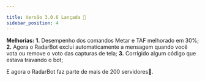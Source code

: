 ```yaml
---

title: Versão 3.0.6 Lançada 🎉
sidebar_position: 4
---
```



**Melhorias:**
**1.** Desempenho dos comandos Metar e TAF melhorado em 30%;
**2.** Agora o RadarBot exclui automaticamente a mensagem quando você vota ou remove o voto das capturas de tela;
**3.**  Corrigido algum código que estava travando o bot;

E agora o RadarBot faz parte de mais de 200 servidores🎉.


